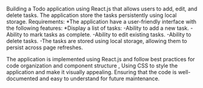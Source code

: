 Building a Todo application using React.js that allows users to add, edit, and delete tasks.
The application store the tasks persistently using local storage. 
Requirements: 
*The application have a user-friendly interface with the following features:
*Display a list of tasks: -Ability to add a new task. 
-Ability to mark tasks as complete. 
-Ability to edit existing tasks. 
-Ability to delete tasks. 
-The tasks are stored using local storage, allowing them to persist across page refreshes. 

The application is implemented using React.js and follow best practices for code organization and component structure , 
Using CSS to style the application and make it visually appealing. 
Ensuring that the code is well-documented and easy to understand for future maintenance.
